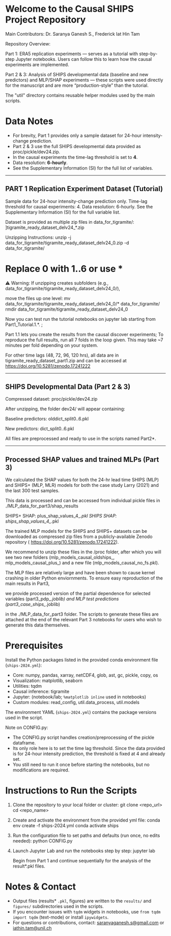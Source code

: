 Welcome to the Causal SHIPS Project Repository
===============================================

Main Contributors: Dr. Saranya Ganesh S., Frederick Iat Hin Tam

Repository Overview:

Part 1: ERA5 replication experiments — serves as a tutorial with step-by-step Jupyter notebooks. Users can follow this to learn how the causal experiments are implemented.

Part 2 & 3: Analysis of SHIPS developmental data (baseline and new predictors) and MLP/SHAP experiments — these scripts were used directly for the manuscript and are more “production-style” than the tutorial.

The "util" directory contains reusable helper modules used by the main scripts.


Data Notes
=========================================
- For brevity, Part 1 provides only a sample dataset for 24-hour intensity-change prediction.
- Part 2 & 3 use the full SHIPS developmental data provided as proc/pickle/dev24.zip.
- In the causal experiments the time-lag threshold is set to **4**.
- Data resolution: **6-hourly**. 
- See the Supplementary Information (SI) for the full list of variables.

------------------------------ 
PART 1 Replication Experiment Dataset (Tutorial)
 ------------------------------ 

Sample data for 24-hour intensity-change prediction only.
 Time-lag threshold for causal experiments: 4. 
Data resolution: 6-hourly. 
See the Supplementary Information (SI) for the full variable list. 

Dataset is provided as multiple zip files in data_for_tigramite/: ]tigramite_ready_dataset_delv24_*.zip 


Unzipping Instructions: 
unzip -j data_for_tigramite/tigramite_ready_dataset_delv24_0.zip -d data_for_tigramite/ 

# Replace 0 with 1..6 or use * 

⚠️ Warning: If unzipping creates subfolders (e.g., data_for_tigramite/tigramite_ready_dataset_delv24_0/), 

move the files up one level: mv data_for_tigramite/tigramite_ready_dataset_delv24_0/* data_for_tigramite/ rmdir data_for_tigramite/tigramite_ready_dataset_delv24_0 

Now you can test run the tutorial notebooks on jupyter lab starting from Part1_Tutorial.1.*. ; 

Part 1.1 lets you create the results from the causal discover experiments; To reproduce the full results, run all 7 folds in the loop given. This may take ~7 minutes per fold depending on your system. 

For other time lags (48, 72, 96, 120 hrs), all data are in tigramite_ready_dataset_part1.zip and can be accessed at https://doi.org/10.5281/zenodo.17241222

--------------------------------------------
SHIPS Developmental Data (Part 2 & 3)
---------------------------------------------
Compressed dataset: proc/pickle/dev24.zip

After unzipping, the folder dev24/ will appear containing:

Baseline predictors: olddict_split0..6.pkl

New predictors: dict_split0..6.pkl

All files are preprocessed and ready to use in the scripts named Part2*.

--------------------------------------------
Processed SHAP values and trained MLPs (Part 3)
---------------------------------------------
We calculated the SHAP values for both the 24-hr lead time SHIPS (MLP) and SHIPS+ (MLP, MLR) models for both the case study Larry (2021) and the last 300 test samples.

This data is processed and can be accessed from individual pickle files in ./MLP_data_for_part3/shap_results

SHIPS+ SHAP: plus_shap_values_4_*.pkl
SHIPS SHAP: ships_shap_values_4_*.pkl

The trained MLP models for the SHIPS and SHIPS+ datasets can be downloaded as compressed zip files from a publicly-available Zenodo repository ( https://doi.org/10.5281/zenodo.17241222).

We recommend to unzip these files in the /proc folder, after which you will see two new folders (mlp_models_causal_oldships_, mlp_models_causal_plus_) and a new file 
(mlp_models_causal_no_fs.pkl).

The MLP files are relatively large and have been shown to cause kernel crashing in older Python enviornments. To ensure easy reproduction of the main results in Part3, 

we provide processed version of the partial dependence for selected variables (part3_pdp_*.joblib) and MLP test predictions (part3_case_ships_*.joblib)

in the ./MLP_data_for_part3 folder. The scripts to generate these files are attached at the end of the relevant Part 3 notebooks for users who wish to generate this data themselves.

Prerequisites
=========================================
Install the Python packages listed in the provided conda environment file (`ships-2024.yml`):

- Core: numpy, pandas, xarray, netCDF4, glob, ast, gc, pickle, copy, os
- Visualization: matplotlib, seaborn
- Utilities: tqdm
- Causal inference: tigramite
- Jupyter: (notebook/lab; `%matplotlib inline` used in notebooks)
- Custom modules: read_config, util.data_process, util.models

The environment YAML (`ships-2024.yml`) contains the package versions used in the script.

Note on CONFIG.py:
- The CONFIG.py script handles creation/preprocessing of the pickle dataframe.  
- Its only role here is to set the time lag threshold. Since the data provided is for 24-hour intensity prediction, the threshold is fixed at 4 and already set.  
- You still need to run it once before starting the notebooks, but no modifications are required.

Instructions to Run the Scripts
=========================================

1. Clone the repository to your local folder or cluster:
   git clone <repo_url>
   cd <repo_name>

2. Create and activate the environment from the provided yml file:
   conda env create -f ships-2024.yml
   conda activate ships

3. Run the configuration file to set paths and defaults (run once, no edits needed):
   python CONFIG.py

4. Launch Jupyter Lab and run the notebooks step by step:
   jupyter lab

   Begin from Part 1 and continue sequentially for the analysis of the result*.pkl files.

Notes & Contact
=========================================
- Output files (results* `.pkl`, figures) are written to the `results/` and `figures/` subdirectories used in the scripts.
- If you encounter issues with `tqdm` widgets in notebooks, use `from tqdm import tqdm` (text-mode) or install `ipywidgets`.
- For questions or contributions, contact: saranyaganesh.s@gmail.com or iathin.tam@unil.ch
